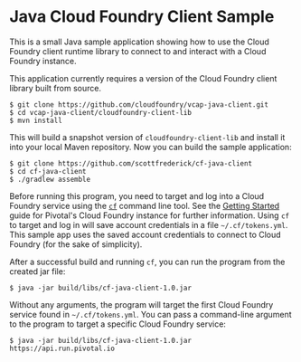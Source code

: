 Java Cloud Foundry Client Sample
================================

This is a small Java sample application showing how to use the Cloud Foundry client runtime library to connect to and
interact with a Cloud Foundry instance.

This application currently requires a version of the Cloud Foundry client library built from source.

~~~
$ git clone https://github.com/cloudfoundry/vcap-java-client.git
$ cd vcap-java-client/cloudfoundry-client-lib
$ mvn install
~~~

This will build a snapshot version of `cloudfoundry-client-lib` and install it into your local Maven repository. Now
you can build the sample application:

~~~
$ git clone https://github.com/scottfrederick/cf-java-client
$ cd cf-java-client
$ ./gradlew assemble
~~~

Before running this program, you need to target and log into a Cloud Foundry service using the [`cf`](http://docs.cloudfoundry.com/docs/using/managing-apps/cf/index.html) command line tool. See the [Getting Started](http://docs.cloudfoundry.com/docs/dotcom/getting-started.html) guide for Pivotal's Cloud Foundry instance for further information. Using `cf` to target and log in will save account credentials in a file `~/.cf/tokens.yml`. This sample app uses the saved account credentials to connect to Cloud Foundry (for the sake of simplicity).

After a successful build and running `cf`, you can run the program from the created jar file:

~~~
$ java -jar build/libs/cf-java-client-1.0.jar
~~~

Without any arguments, the program will target the first Cloud Foundry service found in `~/.cf/tokens.yml`. You can pass a command-line argument to the program to target a specific Cloud Foundry service:

~~~
$ java -jar build/libs/cf-java-client-1.0.jar https://api.run.pivotal.io
~~~